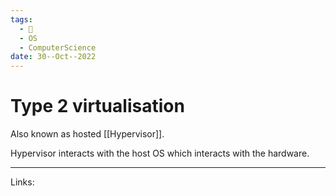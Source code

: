 ```yaml
---
tags:
  - 🌱
  - OS
  - ComputerScience 
date: 30--Oct--2022
---
```


# Type 2 virtualisation

Also known as hosted [[Hypervisor]].

Hypervisor interacts with the host OS which interacts with the hardware.

---
Links: 
